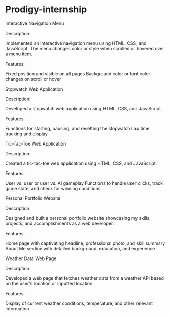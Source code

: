 # Prodigy-internship
Interactive Navigation Menu

Description:

Implemented an interactive navigation menu using HTML, CSS, and JavaScript. The menu changes color or style when scrolled or hovered over a menu item.

Features:

Fixed position and visible on all pages Background color or font color changes on scroll or hover

Stopwatch Web Application

Description:

Developed a stopwatch web application using HTML, CSS, and JavaScript.

Features:

Functions for starting, pausing, and resetting the stopwatch Lap time tracking and display

Tic-Tac-Toe Web Application

Description:

Created a tic-tac-toe web application using HTML, CSS, and JavaScript.

Features:

User vs. user or user vs. AI gameplay Functions to handle user clicks, track game state, and check for winning conditions

Personal Portfolio Website

Description:

Designed and built a personal portfolio website showcasing my skills, projects, and accomplishments as a web developer.

Features:

Home page with captivating headline, professional photo, and skill summary About Me section with detailed background, education, and experience

Weather Data Web Page

Description:

Developed a web page that fetches weather data from a weather API based on the user's location or inputted location.

Features:

Display of current weather conditions, temperature, and other relevant information

